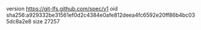 version https://git-lfs.github.com/spec/v1
oid sha256:a929332be31561ef0d2c4384e0afe812deea4fc6592e20ff86b4bc035dc8a2e8
size 27257
